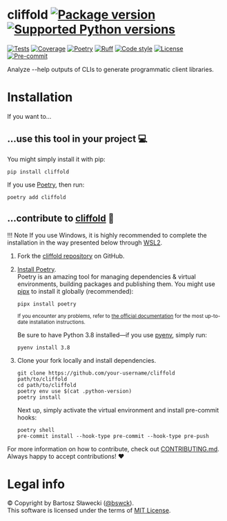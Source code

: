 
# cliffold [![Package version](https://img.shields.io/pypi/v/cliffold?label=PyPI)](https://pypi.org/project/cliffold/) [![Supported Python versions](https://img.shields.io/pypi/pyversions/cliffold.svg?logo=python&label=Python)](https://pypi.org/project/cliffold/)
[![Tests](https://github.com/bswck/cliffold/actions/workflows/test.yml/badge.svg)](https://github.com/bswck/cliffold/actions/workflows/test.yml)
[![Coverage](https://coverage-badge.samuelcolvin.workers.dev/bswck/cliffold.svg)](https://coverage-badge.samuelcolvin.workers.dev/redirect/bswck/cliffold)
[![Poetry](https://img.shields.io/endpoint?url=https://python-poetry.org/badge/v0.json)](https://python-poetry.org/)
[![Ruff](https://img.shields.io/endpoint?url=https://raw.githubusercontent.com/astral-sh/ruff/main/assets/badge/v2.json)](https://github.com/astral-sh/ruff)
[![Code style](https://img.shields.io/badge/code%20style-black-000000.svg?label=Code%20style)](https://github.com/psf/black)
[![License](https://img.shields.io/github/license/bswck/cliffold.svg?label=License)](https://github.com/bswck/cliffold/blob/HEAD/LICENSE)
[![Pre-commit](https://img.shields.io/badge/pre--commit-enabled-brightgreen?logo=pre-commit&logoColor=white)](https://github.com/pre-commit/pre-commit)

Analyze --help outputs of CLIs to generate programmatic client libraries.

# Installation
If you want to…



## …use this tool in your project 💻
You might simply install it with pip:

```shell
pip install cliffold
```

If you use [Poetry](https://python-poetry.org/), then run:

```shell
poetry add cliffold
```

## …contribute to [cliffold](https://github.com/bswck/cliffold) 🚀

<!--
This section was generated from bswck/skeleton@ea3be8a.
Instead of changing this particular file, you might want to alter the template:
https://github.com/bswck/skeleton/tree/ea3be8a/fragments/guide.md
-->

!!! Note
    If you use Windows, it is highly recommended to complete the installation in the way presented below through [WSL2](https://learn.microsoft.com/en-us/windows/wsl/install).



1.  Fork the [cliffold repository](https://github.com/bswck/cliffold) on GitHub.

1.  [Install Poetry](https://python-poetry.org/docs/#installation).<br/>
    Poetry is an amazing tool for managing dependencies & virtual environments, building packages and publishing them.
    You might use [pipx](https://github.com/pypa/pipx#readme) to install it globally (recommended):

    ```shell
    pipx install poetry
    ```

    <sub>If you encounter any problems, refer to [the official documentation](https://python-poetry.org/docs/#installation) for the most up-to-date installation instructions.</sub>

    Be sure to have Python 3.8 installed—if you use [pyenv](https://github.com/pyenv/pyenv#readme), simply run:

    ```shell
    pyenv install 3.8
    ```

1.  Clone your fork locally and install dependencies.

    ```shell
    git clone https://github.com/your-username/cliffold path/to/cliffold
    cd path/to/cliffold
    poetry env use $(cat .python-version)
    poetry install
    ```

    Next up, simply activate the virtual environment and install pre-commit hooks:

    ```shell
    poetry shell
    pre-commit install --hook-type pre-commit --hook-type pre-push
    ```

For more information on how to contribute, check out [CONTRIBUTING.md](https://github.com/bswck/cliffold/blob/HEAD/CONTRIBUTING.md).<br/>
Always happy to accept contributions! ❤️


# Legal info
© Copyright by Bartosz Sławecki ([@bswck](https://github.com/bswck)).
<br />This software is licensed under the terms of [MIT License](https://github.com/bswck/cliffold/blob/HEAD/LICENSE).
